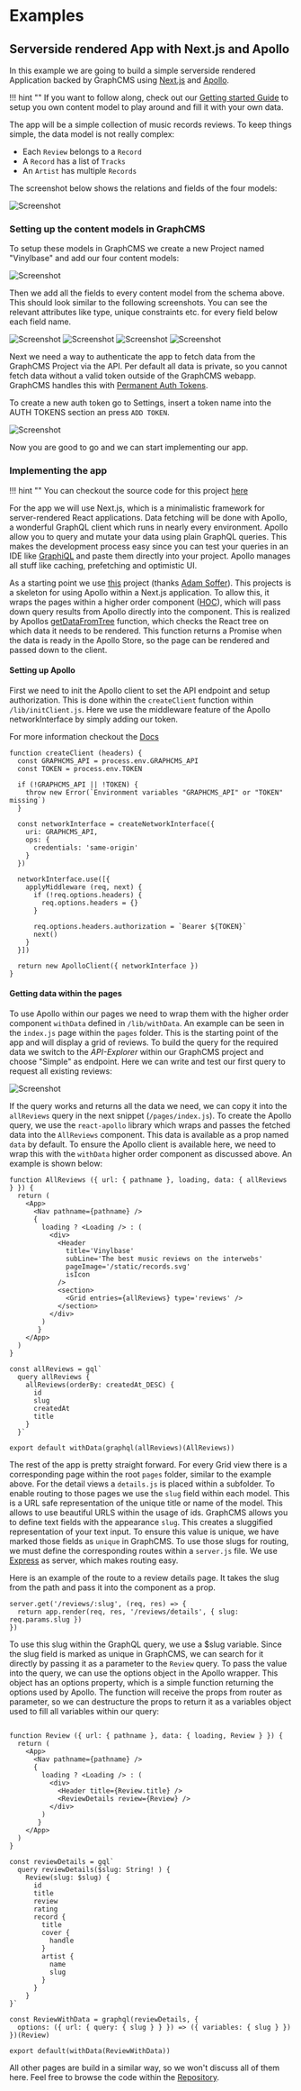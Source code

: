 # Examples

## Serverside rendered App with Next.js and Apollo

In this example we are going to build a simple serverside rendered Application backed by GraphCMS using [Next.js](https://github.com/zeit/next.js/) and [Apollo](http://www.apollodata.com/).

!!! hint ""
    If you want to follow along, check out our [Getting started Guide](Getting_Started) to setup you own content model to play around and fill it with your own data.


The app will be a simple collection of music records reviews. To keep things simple, the data model is not really complex:

* Each `Review` belongs to a `Record`
* A `Record` has a list of `Tracks`
* An `Artist` has multiple `Records`

The screenshot below shows the relations and fields of the four models:

![Screenshot](img/examples/vinylbase/schema.png)

### Setting up the content models in GraphCMS

To setup these models in GraphCMS we create a new Project named "Vinylbase" and add our four content models:

![Screenshot](img/examples/vinylbase/models.png)

Then we add all the fields to every content model from the schema above. This should look similar to the following screenshots.
You can see the relevant attributes like type, unique constraints etc. for every field below each field name.

![Screenshot](img/examples/vinylbase/fields_record.png)
![Screenshot](img/examples/vinylbase/fields_review.png)
![Screenshot](img/examples/vinylbase/fields_track.png)
![Screenshot](img/examples/vinylbase/fields_artist.png)

Next we need a way to authenticate the app to fetch data from the GraphCMS Project via the API. Per default all data is private, so you cannot fetch data without a valid token outside of the GraphCMS webapp.
GraphCMS handles this with [Permanent Auth Tokens](permanent-auth-tokens).

To create a new auth token go to Settings, insert a token name into the AUTH TOKENS section an press `ADD TOKEN`.

![Screenshot](img/examples/vinylbase/create_token.png)

Now you are good to go and we can start implementing our app.

### Implementing the app


!!! hint ""
    You can checkout the source code for this project [here](https://github.com/GraphCMS/Vinylbase)

For the app we will use Next.js, which is a minimalistic framework for server-rendered React applications.
Data fetching will be done with Apollo, a wonderful GraphQL client which runs in nearly every environment.
Apollo allow you to query and mutate your data using plain GraphQL queries. This makes the development process easy since you can test your queries in an IDE like [GraphiQL](https://github.com/graphql/graphiql) and paste them directly into your project. Apollo manages all stuff like caching, prefetching and optimistic UI.

As a starting point we use [this](https://github.com/ads1018/next-apollo-example) project (thanks [Adam Soffer](http://twitter.com/adamSoffer)).
This projects is a skeleton for using Apollo within a Next.js application. To allow this, it wraps the pages within a higher order component ([HOC](https://facebook.github.io/react/docs/higher-order-components.html)), which will pass down query results from Apollo directly into the component. This is realized by Apollos [getDataFromTree](http://dev.apollodata.com/react/server-side-rendering.html#getDataFromTree) function, which checks the React tree on which data it needs to be rendered. This function returns a Promise when the data is ready in the Apollo Store, so the page can be rendered and passed down to the client.

#### Setting up Apollo

First we need to init the Apollo client to set the API endpoint and setup authorization. This is done within the `createClient` function within `/lib/initClient.js`.
Here we use the middleware feature of the Apollo networkInterface by simply adding our token.

For more information checkout the [Docs](http://dev.apollodata.com/react/auth.html)

```
function createClient (headers) {
  const GRAPHCMS_API = process.env.GRAPHCMS_API
  const TOKEN = process.env.TOKEN

  if (!GRAPHCMS_API || !TOKEN) {
    throw new Error(`Environment variables "GRAPHCMS_API" or "TOKEN" missing`)
  }

  const networkInterface = createNetworkInterface({
    uri: GRAPHCMS_API,
    ops: {
      credentials: 'same-origin'
    }
  })

  networkInterface.use([{
    applyMiddleware (req, next) {
      if (!req.options.headers) {
        req.options.headers = {}
      }

      req.options.headers.authorization = `Bearer ${TOKEN}`
      next()
    }
  }])

  return new ApolloClient({ networkInterface })
}

```

#### Getting data within the pages

To use Apollo within our pages we need to wrap them with the higher order component `withData` defined in `/lib/withData`. An example can be seen in the `index.js` page within the `pages` folder. This is the starting point of the app and will display a grid of reviews.
To build the query for the required data we switch to the *API-Explorer* within our GraphCMS project and choose "Simple" as endpoint.
Here we can write and test our first query to request all existing reviews:

![Screenshot](img/examples/vinylbase/graphiql.png)

If the query works and returns all the data we need, we can copy it into the `allReviews` query in the next snippet (`/pages/index.js`).
To create the Apollo query, we use the `react-apollo` library which wraps and passes the fetched data into the `AllReviews` component. This data is available as a prop named `data` by default.
To ensure the Apollo client is available here, we need to wrap this with the `withData` higher order component as discussed above.
An example is shown below:

```
function AllReviews ({ url: { pathname }, loading, data: { allReviews } }) {
  return (
    <App>
      <Nav pathname={pathname} />
      {
        loading ? <Loading /> : (
          <div>
            <Header
              title='Vinylbase'
              subLine='The best music reviews on the interwebs'
              pageImage='/static/records.svg'
              isIcon
            />
            <section>
              <Grid entries={allReviews} type='reviews' />
            </section>
          </div>
        )
       }
    </App>
  )
}

const allReviews = gql`
  query allReviews {
    allReviews(orderBy: createdAt_DESC) {
      id
      slug
      createdAt
      title
    }
  }`

export default withData(graphql(allReviews)(AllReviews))
```

The rest of the app is pretty straight forward. For every Grid view there is a corresponding page within the root `pages` folder, similar to the example above.
For the detail views a `details.js` is placed within a subfolder.
To enable routing to those pages we use the `slug` field within each model. This is a URL safe representation of the unique title or name of the model. This allows to use beautiful URLS within the usage of ids. GraphCMS allows you to define text fields with the appearance `slug`. This creates a sluggified representation of your text input. To ensure this value is unique, we have marked those fields as `unique` in GraphCMS.
To use those slugs for routing, we must define the corresponding routes within a `server.js` file. We use [Express](https://express.com) as server, which makes routing easy.

Here is an example of the route to a review details page. It takes the slug from the path and pass it into the component as a prop.

```
server.get('/reviews/:slug', (req, res) => {
  return app.render(req, res, '/reviews/details', { slug: req.params.slug })
})
```


To use this slug within the GraphQL query, we use a $slug variable. Since the slug field is marked as unique in GraphCMS, we can search for it directly by passing it as a parameter to the `Review` query.
To pass the value into the query, we can use the options object in the Apollo wrapper.
This object has an options property, which is a simple function returning the options used by Apollo. The function will receive the props from router as parameter, so we can destructure the props to return it as a variables object used to fill all variables within our query:

```

function Review ({ url: { pathname }, data: { loading, Review } }) {
  return (
    <App>
      <Nav pathname={pathname} />
      {
        loading ? <Loading /> : (
          <div>
            <Header title={Review.title} />
            <ReviewDetails review={Review} />
          </div>
        )
       }
    </App>
  )
}

const reviewDetails = gql`
  query reviewDetails($slug: String! ) {
    Review(slug: $slug) {
      id
      title
      review
      rating
      record {
        title
        cover {
          handle
        }
        artist {
          name
          slug
        }
      }
    }
}`

const ReviewWithData = graphql(reviewDetails, {
  options: ({ url: { query: { slug } } }) => ({ variables: { slug } })
})(Review)

export default(withData(ReviewWithData))
```

All other pages are build in a similar way, so we won't discuss all of them here. Feel free to browse the code within the [Repository](https://github.com/GraphCMS/Vinylbase).

